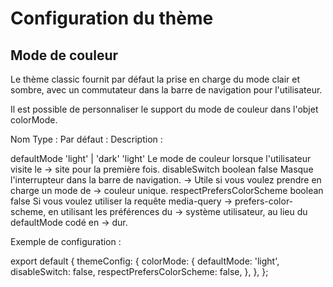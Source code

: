 # Configuration du thème

## Mode de couleur

Le thème classic fournit par défaut la prise en charge du mode clair et sombre, avec un commutateur dans la barre de navigation pour l'utilisateur.

Il est possible de personnaliser le support du mode de couleur dans l'objet colorMode.


Nom	Type :                      Par défaut :	                Description :

defaultMode	'light'          | 'dark'	'light'	              Le mode de couleur lorsque l'utilisateur visite le  ->                                                            site pour la première fois.
disableSwitch	                boolean	false	              Masque l'interrupteur dans la barre de navigation. ->                                                            Utile si vous voulez prendre en charge un mode de ->                                                            couleur unique.
respectPrefersColorScheme	    boolean	false	              Si vous voulez utiliser la requête media-query       ->                                                            prefers-color-scheme, en utilisant les préférences du ->                                                            système utilisateur, au lieu du defaultMode codé en ->                                                            dur.


Exemple de configuration :

export default {
  themeConfig: {
    colorMode: {
      defaultMode: 'light',
      disableSwitch: false,
      respectPrefersColorScheme: false,
    },
  },
};